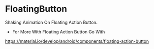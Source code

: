 # FloatingButton
Shaking Animation On Floating Action Button.
- For More With Floating Action Button Go With

https://material.io/develop/android/components/floating-action-button
